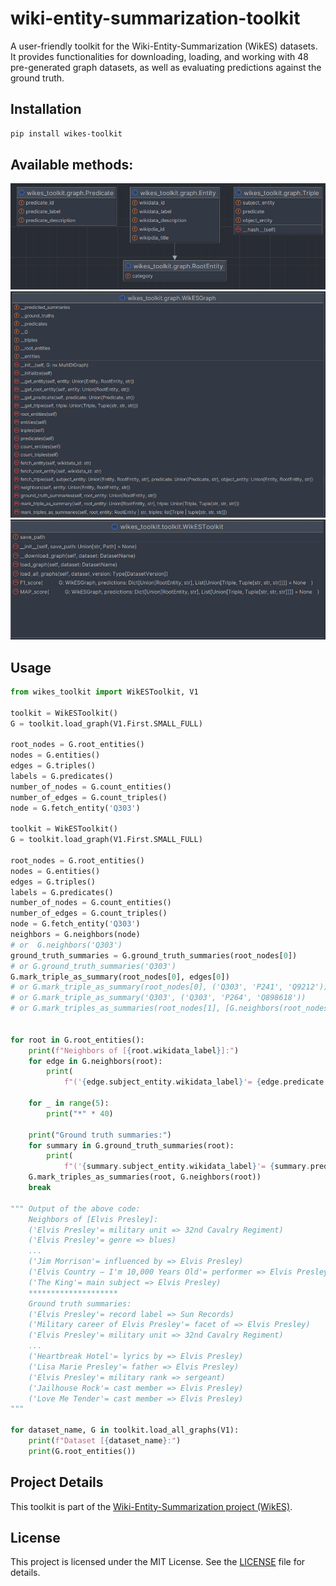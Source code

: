 # wiki-entity-summarization-toolkit

A user-friendly toolkit for the Wiki-Entity-Summarization (WikES) datasets.
It provides functionalities for downloading, loading, and working with 48 pre-generated graph datasets, as well as
evaluating predictions against the ground truth.

## Installation

```bash
pip install wikes-toolkit
```

## Available methods:

![BaseClasses.png](diagrams/BaseClasses.png)
![WikESGraph.png](diagrams/WikESGraph.png)
![WikESToolkit.png](diagrams/WikESToolkit.png)

## Usage

```python
from wikes_toolkit import WikESToolkit, V1

toolkit = WikESToolkit()
G = toolkit.load_graph(V1.First.SMALL_FULL)

root_nodes = G.root_entities()
nodes = G.entities()
edges = G.triples()
labels = G.predicates()
number_of_nodes = G.count_entities()
number_of_edges = G.count_triples()
node = G.fetch_entity('Q303')

toolkit = WikESToolkit()
G = toolkit.load_graph(V1.First.SMALL_FULL)

root_nodes = G.root_entities()
nodes = G.entities()
edges = G.triples()
labels = G.predicates()
number_of_nodes = G.count_entities()
number_of_edges = G.count_triples()
node = G.fetch_entity('Q303')
neighbors = G.neighbors(node)
# or  G.neighbors('Q303')
ground_truth_summaries = G.ground_truth_summaries(root_nodes[0])
# or G.ground_truth_summaries('Q303')
G.mark_triple_as_summary(root_nodes[0], edges[0])
# or G.mark_triple_as_summary(root_nodes[0], ('Q303', 'P241', 'Q9212'))
# or G.mark_triple_as_summary('Q303', ('Q303', 'P264', 'Q898618'))
# or G.mark_triples_as_summaries(root_nodes[1], [G.neighbors(root_nodes[1])[0], G.neighbors(root_nodes[1])[1]])


for root in G.root_entities():
    print(f"Neighbors of [{root.wikidata_label}]:")
    for edge in G.neighbors(root):
        print(
            f"('{edge.subject_entity.wikidata_label}'= {edge.predicate.predicate_label} => {edge.object_entity.wikidata_label})")

    for _ in range(5):
        print("*" * 40)

    print("Ground truth summaries:")
    for summary in G.ground_truth_summaries(root):
        print(
            f"('{summary.subject_entity.wikidata_label}'= {summary.predicate.predicate_label} => {summary.object_entity.wikidata_label})")
    G.mark_triples_as_summaries(root, G.neighbors(root))
    break

""" Output of the above code:
    Neighbors of [Elvis Presley]:
    ('Elvis Presley'= military unit => 32nd Cavalry Regiment)
    ('Elvis Presley'= genre => blues)
    ...
    ('Jim Morrison'= influenced by => Elvis Presley)
    ('Elvis Country – I'm 10,000 Years Old'= performer => Elvis Presley)
    ('The King'= main subject => Elvis Presley)
    ********************
    Ground truth summaries:
    ('Elvis Presley'= record label => Sun Records)
    ('Military career of Elvis Presley'= facet of => Elvis Presley)
    ('Elvis Presley'= military unit => 32nd Cavalry Regiment)
    ...
    ('Heartbreak Hotel'= lyrics by => Elvis Presley)
    ('Lisa Marie Presley'= father => Elvis Presley)
    ('Elvis Presley'= military rank => sergeant)
    ('Jailhouse Rock'= cast member => Elvis Presley)
    ('Love Me Tender'= cast member => Elvis Presley)
"""

for dataset_name, G in toolkit.load_all_graphs(V1):
    print(f"Dataset [{dataset_name}:")
    print(G.root_entities())

```

## Project Details

This toolkit is part of
the [Wiki-Entity-Summarization project (WikES)](https://github.com/msorkhpar/wiki-entity-summarization).

## License

This project is licensed under the MIT License. See the [LICENSE](LICENSE) file for details.
